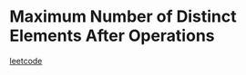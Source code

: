 Maximum Number of Distinct Elements After Operations
====================================================
[leetcode](https://leetcode.com/problems/maximum-number-of-distinct-elements-after-operations)
